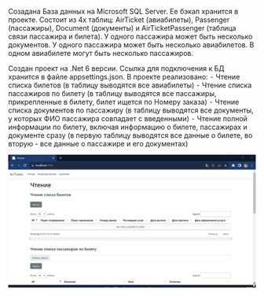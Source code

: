 Созадана База данных на Microsoft SQL Server. Ее бэкап хранится в проекте. Состоит из 4х таблиц: AirTicket (авиабилеты), Passenger (пассажиры), Document (документы)  и AirTicketPassenger (таблица связи пассажира и билета).
У одного пассажира может быть несколько документов. У одного пассажира может быть несколько авиабилетов. В одном авиабилете могут быть несколько пассажиров.

Создан проект на .Net 6 версии. Ссылка для подключения к БД хранится в файле appsettings.json. В проекте реализовано:
⁃ Чтение списка билетов (в таблицу выводятся все авиабилеты)
⁃ Чтение списка пассажиров по билету (в таблицу выводятся все пассажиры, прикрепленные в билету, билет ищется по Номеру заказа)
⁃ Чтение списка документов по пассажиру (в таблицу выводятся все документы, у которых ФИО пассажира совпадает с введенными)
⁃ Чтение полной информации по билету, включая информацию о билете, пассажирах и документе сразу (в первую таблицу выводятся все данные о билете, во вторую - все данные о пассажире и его документах)


![preview](GlcfwwxRTv.gif)